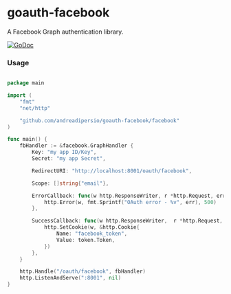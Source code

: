 goauth-facebook
==============

A Facebook Graph authentication library.

[![GoDoc](https://godoc.org/github.com/andreadipersio/goauth-facebook?status.png)](http://godoc.org/github.com/andreadipersio/goauth-facebook)

### Usage

```Go

package main

import (
    "fmt"
    "net/http"

    "github.com/andreadipersio/goauth-facebook/facebook"
)

func main() {
    fbHandler := &facebook.GraphHandler {
        Key: "my app ID/Key",
        Secret: "my app Secret",

        RedirectURI: "http://localhost:8001/oauth/facebook",

        Scope: []string{"email"},

        ErrorCallback: func(w http.ResponseWriter, r *http.Request, err error) {
            http.Error(w, fmt.Sprintf("OAuth error - %v", err), 500)
        },

        SuccessCallback: func(w http.ResponseWriter,  r *http.Request, token *facebook.Token) {
            http.SetCookie(w, &http.Cookie{
                Name: "facebook_token",
                Value: token.Token,
            })
        },
    }

    http.Handle("/oauth/facebook", fbHandler)
    http.ListenAndServe(":8001", nil)
}
```
